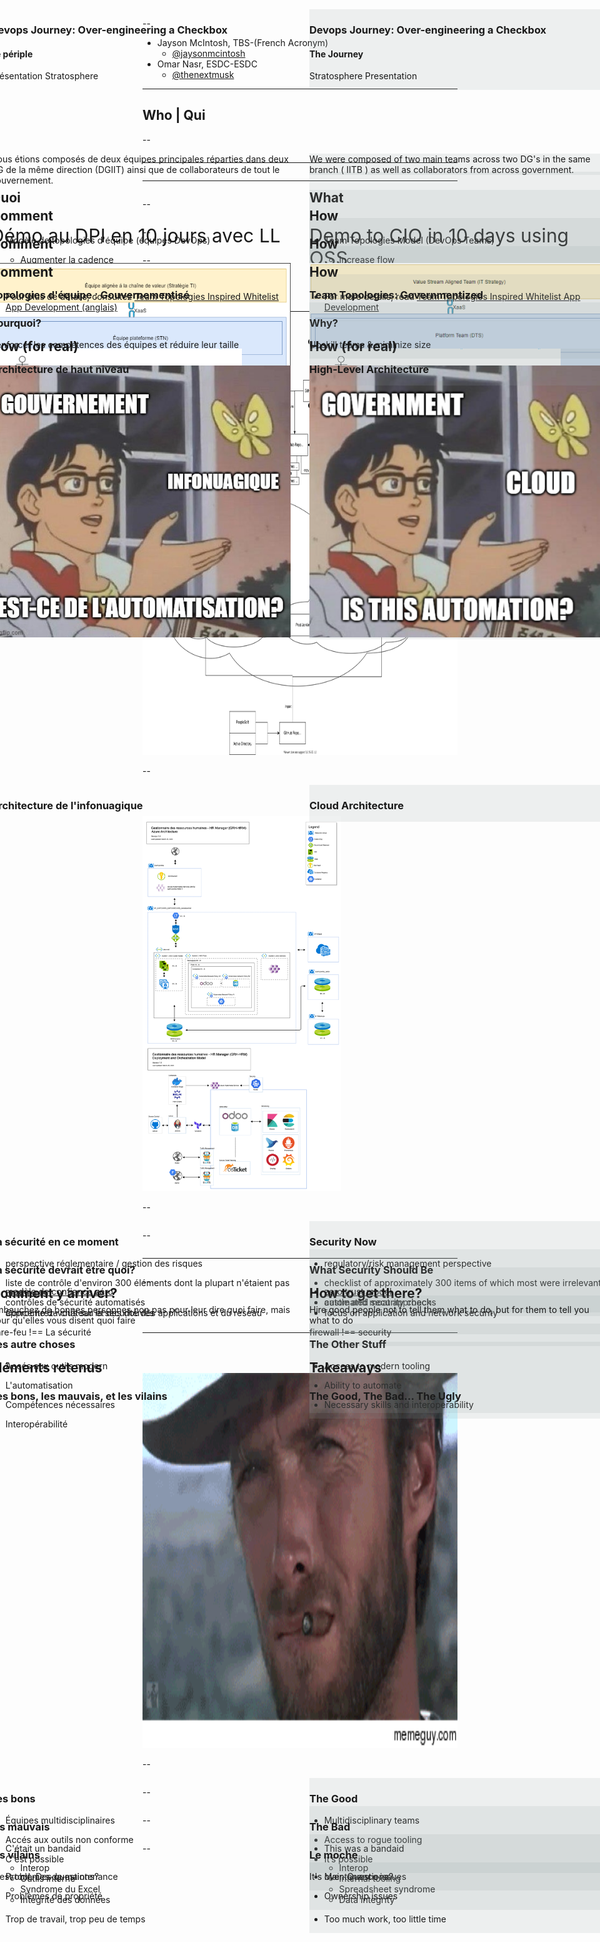 <div class="container">

  <div class="left-half">

### Devops Journey: Over-engineering a Checkbox

#### Le périple

Présentation Stratosphere

  </div>

  <div class="right-half">

### Devops Journey: Over-engineering a Checkbox

#### The Journey

Stratosphere Presentation

  </div>

</div>

--

- Jayson McIntosh, TBS-(French Acronym)
  - [@jaysonmcintosh](https://twitter.com/jaysonmcintosh)
- Omar Nasr, ESDC-ESDC
  - [@thenextmusk](https://twitter.com/thenextmusk)

---

## Who | Qui

--

<div class="container">

  <div class="left-half">
    Nous étions composés de deux équipes principales réparties dans deux DG de la même direction (DGIIT) ainsi que de collaborateurs de tout le gouvernement.
  </div>

  <div class="right-half">
    We were composed of two main teams across two DG's in the same branch ( IITB ) as well as collaborators from across government.
  </div>
</div>


---

<div class="container long-text">

  <div class="left-half">

## Quoi

Démo au DPI en 10 jours avec LL

Première application dans le nuage PB

- Dans le nuage PB dans les minutes suivant sa disponibilité
- Les utilisateurs testent en production en l'espace de 2 heures

  </div>

  <div class="right-half">

## What

Demo to CIO in 10 days using OSS

First app on PB Cloud

- On PB Cloud within minutes of being available
- Users testing on production within 2 hours

  </div>

</div>

---

<div class="container">

  <div class="left-half">

## Comment

- Modèle de topologies d'équipe (équipes DevOps)

  - Augmenter la cadence
  - Renforcer les compétences des équipes

  </div>

  <div class="right-half">

## How

- Team Topologies Model (DevOps Teams)

  - Increase flow
  - Upskill teams

  </div>

</div>

--

<div class="container">

  <div class="left-half">

## Comment

<img src="./assets/images/TTBlog-Figure1-fr.png" alt="Modèle de topologies d'équipe" />

  </div>

  <div class="right-half">

## How

<img src="./assets/images/TTBlog-Figure1.PNG" alt="Team Topologies model" />

  </div>

</div>

--

<div class="container">

  <div class="left-half">

## Comment

- Pour plus de détails, consultez [Team Topologies Inspired Whitelist App Development (anglais)](https://sara-sabr.github.io/ITStrategy/2020/05/20/Team-Topologies-Whitelisting-app.html)

  </div>

  <div class="right-half">

## How

- For more details, read [Team Topologies Inspired Whitelist App Development](https://sara-sabr.github.io/ITStrategy/2020/05/20/Team-Topologies-Whitelisting-app.html)

  </div>

</div>

--

<div class="container">

  <div class="left-half">

### Topologies d'équipe : Gouvernementisé

<img src="./assets/images/TTBlog-Figure4-fr.png" class="image-medium" alt="Les propriétaires de produits gèrent les produits; les gestionnaires gèrent les personnes; le chef de projet gère le projet" style="margin-top:60px" />

  </div>

  <div class="right-half">

### Team Topologies: Governmentized

<img src="./assets/images/TTBlog-Figure4.PNG" class="image-medium" alt="Product owners manage product; managers manage people; project manager manages project" style="margin-top:60px" />

  </div>

</div>

--

<div class="container">

  <div class="left-half">

### Pourquoi?

Renforcer les compétences des équipes et réduire leur taille

  </div>

  <div class="right-half">

### Why?

Upskill teams & miminize size

  </div>

</div>

---

<div class="container">

  <div class="left-half">

## How (for real)


<img src="./assets/images/Whitelite-Showcase-IsThisAutomation-fr.jpg" class="image-medium" alt="Est-ce de l'automatisation de l'infonuagique? Non" />
  </div>

  <div class="right-half">

## How (for real)

<img src="./assets/images/Whitelite-Showcase-IsThisAutomation.PNG" class="image-medium" alt="Is cloud automation? No" />

  </div>

</div>

--

<div class="container">

  <div class="left-half">

### Architecture de haut niveau

  </div>

  <div class="right-half">

### High-Level Architecture

  </div>
<div class="shared-content-thin">
<a href="https://raw.githubusercontent.com/sara-sabr/ITStrategy/master/assets/images/Whitelite-Showcase-HighLevelArch.svg">
  <img src="./assets/images/Whitelite-Showcase-HighLevelArch.svg" class="image-x-large" alt="Architecture de haut niveau de la solution | High-level architecture of solution" />
</a>

</div>

</div>

--

<div class="container">

  <div class="left-half">

### Architecture de l'infonuagique

  </div>

  <div class="right-half">

### Cloud Architecture

  </div>

<div class="shared-content-thin">

<a href="https://github.com/sara-sabr/ITStrategy/blob/master/assets/images/Whitelite-Showcase-CloudArch.PNG">
  <img src="./assets/images/Whitelite-Showcase-CloudArch.PNG" class="image-x-large" alt="Architecture infonuagique de la solution | Cloud architecture of solution" />
</a>
</div>

</div>

--

<div class="container">

  <div class="left-half">

### La sécurité en ce moment

- perspective réglementaire / gestion des risques
- liste de contrôle d'environ 300 éléments dont la plupart n'étaient pas pertinents
- approche du château et des douves

  </div>

  <div class="right-half">

### Security Now

- regulatory/risk management perspective
- checklist of approximately 300 items of which most were irrelevant
- castle and moat approach

  </div>

</div>

--

<div class="container">
  <div class="left-half">

### La sécurité devrait être quoi?

- [modèle de confiance zéro](https://www.cloudflare.com/learning/security/glossary/what-is-zero-trust/)
- contrôles de sécurité automatisés
- Concentrez-vous sur la sécurité des applications et du réseau

pare-feu !== La sécurité

  </div>

  <div class="right-half">

### What Security Should Be

- [zero trust model](https://www.cloudflare.com/learning/security/glossary/what-is-zero-trust/)
- automated security checks
- focus on application and network security

firewall !== security

  </div>

</div>

---

<div class="container">

  <div class="left-half">

## Comment y arriver?

  </div>

  <div class="right-half">

## How to get there?


  </div>

</div>

--

<div class="container">

  <div class="left-half">

 Embauchez de bonnes personnes non pas pour leur dire quoi faire, mais pour qu'elles vous disent quoi faire

  </div>

  <div class="right-half">

 Hire good people not to tell them what to do, but for them to tell you what to do

  </div>

</div>

--

<div class="container">

  <div class="left-half">
  
### Les autre choses

- Accés aux outils modern
- L'automatisation
- Compétences nécessaires
- Interopérabilité

  </div>

  <div class="right-half">
  
### The Other Stuff

- Access to modern tooling
- Ability to automate
- Necessary skills and interoperability

  </div>

</div>

---

<div class="container">

  <div class="left-half">
  
## Éléments retenus

### Les bons, les mauvais, et les vilains

  </div>

  <div class="right-half">
  
## Takeaways

### The Good, The Bad... The Ugly

  </div>

<div class="shared-content-thin">

<img src="./assets/images/the-good-the-bad-the-ugly.gif" class="image-x-large" alt="Scene from the classic western the Good, The Bad and The Ugly" />

</div>

</div>

--

<div class="container">

  <div class="left-half">
  
### Les bons

- Équipes multidisciplinaires
- Accés aux outils non conforme
- C'est possible

  </div>

  <div class="right-half">
  
### The Good

- Multidisciplinary teams
- Access to rogue tooling
- It’s possible

  </div>

</div>

--

<div class="container">

  <div class="left-half">
  
### les mauvais

- C'était un bandaid
    - Interop 
    - Outils interne
    - Syndrome du Excel
    - Intégrité des données
- Trop de travail, trop peu de temps


  </div>

  <div class="right-half">
  
### The Bad

- This was a bandaid
    - Interop 
    - Internal tooling
    - Spreadsheet syndrome 
    - Data integrity
- Too much work, too little time

  </div>

</div>

--

<div class="container">

  <div class="left-half">
  
### les vilains

- Problèmes de maintenance
- Problèmes de propriété

  </div>

  <div class="right-half">
  
### Le moche

- Maintenance issues
- Ownership issues

  </div>

</div>

--

<div class="container">

  <div class="left-half">
  
C'est tout. Des questions?

  </div>

  <div class="right-half">
  
It's over. Questions?

  </div>

</div>

<style>

  img.image-x-large {
    height: 600px;
  }

  img.image-large {
    height: 500px;
  }

  img.image-medium {
    height: 435px;
  }

  img.image-small {
    height: 365px;
  }

  .long-text li, .long-text p {
    font-size: 30px;
  }

  /*Pattern styles*/
  .container {
    display: table;
    width: 100%;
  }

  .left-half {
    position: absolute;
    left: -15px;
    width: 50%;
  }

  .right-half {
    background-color: rgba(147,161,161, 0.15);
    position: absolute;
    right: -15px;
    width: 50%;
  }

  .shared-content {
    padding-top: 150px;
  }

  .shared-content-thin {
    padding-top: 50px;
  }

</style>
